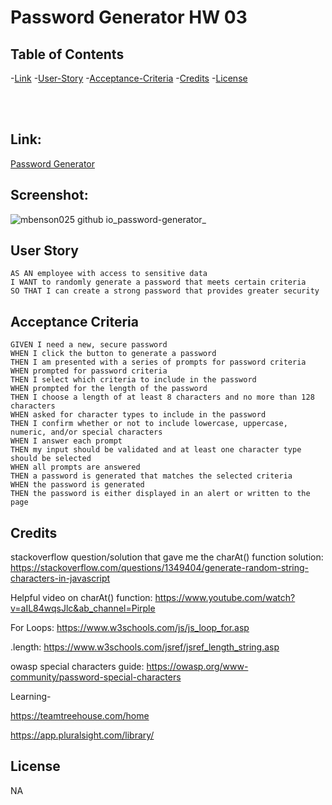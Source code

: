 <h1> Password Generator HW 03 </h1>

## Table of Contents

-[Link](#Link)
-[User-Story](#User-Story)
-[Acceptance-Criteria](#Acceptance-Criteria)
-[Credits](#credits)
-[License](#license)

<br></br>

## Link:
<a href="https://mbenson025.github.io/password-generator">Password Generator</a>


<h2>Screenshot:</h2>

![mbenson025 github io_password-generator_](https://user-images.githubusercontent.com/35643709/164111637-fd37eab6-b3ab-4eec-9b2e-6754509dadf7.png)


## User Story

```
AS AN employee with access to sensitive data
I WANT to randomly generate a password that meets certain criteria
SO THAT I can create a strong password that provides greater security
```

## Acceptance Criteria

```
GIVEN I need a new, secure password
WHEN I click the button to generate a password
THEN I am presented with a series of prompts for password criteria
WHEN prompted for password criteria
THEN I select which criteria to include in the password
WHEN prompted for the length of the password
THEN I choose a length of at least 8 characters and no more than 128 characters
WHEN asked for character types to include in the password
THEN I confirm whether or not to include lowercase, uppercase, numeric, and/or special characters
WHEN I answer each prompt
THEN my input should be validated and at least one character type should be selected
WHEN all prompts are answered
THEN a password is generated that matches the selected criteria
WHEN the password is generated
THEN the password is either displayed in an alert or written to the page
```

## Credits

stackoverflow question/solution that gave me the charAt() function solution:
https://stackoverflow.com/questions/1349404/generate-random-string-characters-in-javascript

Helpful video on charAt() function:
https://www.youtube.com/watch?v=aIL84wqsJlc&ab_channel=Pirple

For Loops:
https://www.w3schools.com/js/js_loop_for.asp

.length:
https://www.w3schools.com/jsref/jsref_length_string.asp

owasp special characters guide:
https://owasp.org/www-community/password-special-characters

Learning-
<br>

https://teamtreehouse.com/home

https://app.pluralsight.com/library/



## License
NA
